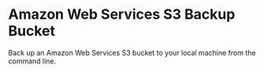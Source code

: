 Amazon Web Services S3 Backup Bucket
====================

Back up an Amazon Web Services S3 bucket to your local machine from the command line.
